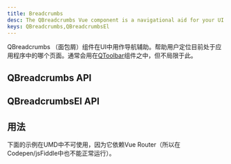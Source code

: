 ```yaml
---
title: Breadcrumbs
desc: The QBreadcrumbs Vue component is a navigational aid for your UI. It allows users to keep track of their location within programs, documents, or websites.
keys: QBreadcrumbs,QBreadcrumbsEl
---
```

QBreadcrumbs （面包屑）组件在UI中用作导航辅助。帮助用户定位目前处于应用程序中的哪个页面。通常会用在[QToolbar](/vue-components/toolbar)组件之中，但不局限于此。

## QBreadcrumbs API

<doc-api file="QBreadcrumbs" />

## QBreadcrumbsEl API

<doc-api file="QBreadcrumbsEl" />

## 用法
<doc-example title="Basic" file="QBreadcrumbs/Basic" />

<doc-example title="In a QToolbar" file="QBreadcrumbs/Toolbar" />

<doc-example title="Custom separators" file="QBreadcrumbs/Separator" />

下面的示例在UMD中不可使用，因为它依赖Vue Router（所以在Codepen/jsFiddle中也不能正常运行）。

<doc-example title="Router links" file="QBreadcrumbs/RouterLinks" />

<doc-example title="Gutters" file="QBreadcrumbs/Gutters" />

<doc-example title="Align" file="QBreadcrumbs/Align" />
